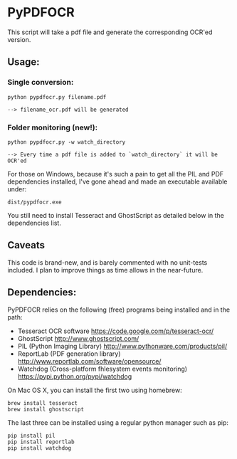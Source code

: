 # PyPDFOCR

This script will take a pdf file and generate the corresponding OCR'ed version.

## Usage: 
### Single conversion:
    python pypdfocr.py filename.pdf

    --> filename_ocr.pdf will be generated

### Folder monitoring (new!):
    python pypdfocr.py -w watch_directory

    --> Every time a pdf file is added to `watch_directory` it will be OCR'ed
    
For those on Windows, because it's such a pain to get all the PIL and PDF
dependencies installed, I've gone ahead and made an executable available under:

    dist/pypdfocr.exe

You still need to install Tesseract and GhostScript as detailed below in the dependencies
list.

## Caveats
This code is brand-new, and is barely commented with no unit-tests included.  I plan to improve 
things as time allows in the near-future.

## Dependencies:
PyPDFOCR relies on the following (free) programs being installed and in the path:
- Tesseract OCR software https://code.google.com/p/tesseract-ocr/
- GhostScript http://www.ghostscript.com/
- PIL (Python Imaging Library) http://www.pythonware.com/products/pil/
- ReportLab (PDF generation library) http://www.reportlab.com/software/opensource/
- Watchdog (Cross-platform fhlesystem events monitoring) https://pypi.python.org/pypi/watchdog

On Mac OS X, you can install the first two using homebrew:

    brew install tesseract
    brew install ghostscript

The last three can be installed using a regular python manager such as pip:

    pip install pil
    pip install reportlab
    pip install watchdog
